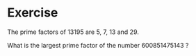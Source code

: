 # Exercise

The prime factors of 13195 are 5, 7, 13 and 29.  

What is the largest prime factor of the number 600851475143 ?